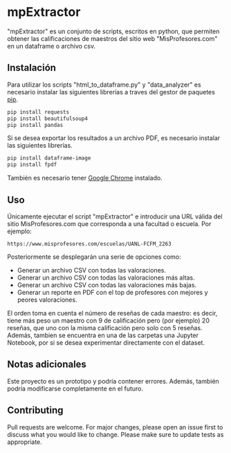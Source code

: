 # mpExtractor

"mpExtractor" es un conjunto de scripts, escritos en python, que permiten obtener las calificaciones de maestros del sitio web "MisProfesores.com" en un dataframe o archivo csv.

## Instalación

Para utilizar los scripts "html_to_dataframe.py" y "data_analyzer" es necesario instalar las siguientes librerías a traves del gestor de paquetes [pip](https://pip.pypa.io/en/stable/).

```bash
pip install requests 
pip install beautifulsoup4
pip install pandas 
```

Si se desea exportar los resultados a un archivo PDF, es necesario instalar las siguientes librerías.

```bash
pip install dataframe-image
pip install fpdf
```

También es necesario tener [Google Chrome](https://www.google.com/intl/es-419/chrome/) instalado. 

## Uso

Únicamente ejecutar el script "mpExtractor" e introducir una URL válida del sitio MisProfesores.com que corresponda a una facultad o escuela. Por ejemplo:

```
https://www.misprofesores.com/escuelas/UANL-FCFM_2263
```

Posteriormente se desplegarán una serie de opciones como:

- Generar un archivo CSV con todas las valoraciones.
- Generar un archivo CSV con todas las valoraciones más altas.
- Generar un archivo CSV con todas las valoraciones más bajas.
- Generar un reporte en PDF con el top de profesores con mejores y peores valoraciones.

El orden toma en cuenta el número de reseñas de cada maestro: es decir, tiene más peso un maestro con 9 de calificación pero (por ejemplo) 20 reseñas, que uno con la misma calificación pero solo con 5 reseñas. Además, tambien se encuentra en una de las carpetas una Jupyter Notebook, por si se desea experimentar directamente con el dataset. 

## Notas adicionales

Este proyecto es un prototipo y podría contener errores. Además, también podría modificarse completamente en el futuro.

## Contributing

Pull requests are welcome. For major changes, please open an issue first
to discuss what you would like to change. Please make sure to update tests as appropriate.

